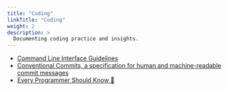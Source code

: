 ```yaml
---
title: "Coding"
linkTitle: "Coding"
weight: 2
description: >
  Documenting coding practice and insights.
---
```


- [Command Line Interface Guidelines](https://clig.dev/)
- [Conventional Commits, a specification for human and machine-readable commit messages](https://www.conventionalcommits.org/)
- [Every Programmer Should Know 🤔](https://github.com/mtdvio/every-programmer-should-know)